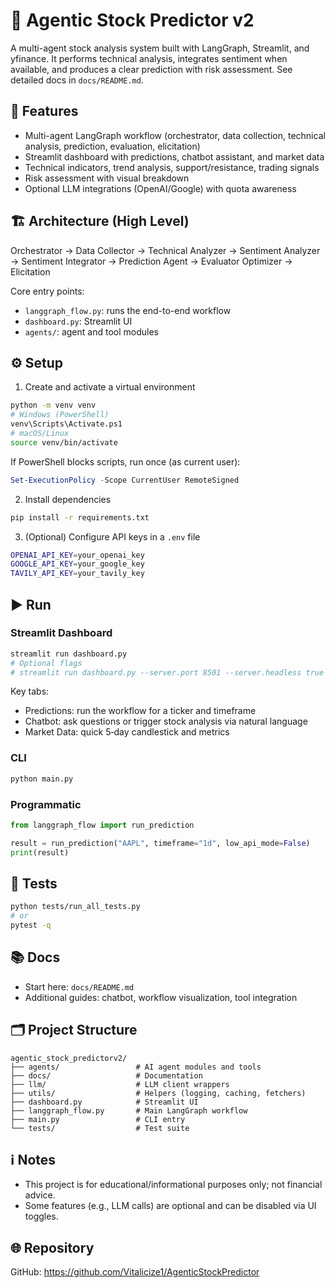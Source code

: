 ﻿# 🤖 Agentic Stock Predictor v2

A multi-agent stock analysis system built with LangGraph, Streamlit, and yfinance. It performs technical analysis, integrates sentiment when available, and produces a clear prediction with risk assessment. See detailed docs in `docs/README.md`.

## 🚀 Features

- Multi-agent LangGraph workflow (orchestrator, data collection, technical analysis, prediction, evaluation, elicitation)
- Streamlit dashboard with predictions, chatbot assistant, and market data
- Technical indicators, trend analysis, support/resistance, trading signals
- Risk assessment with visual breakdown
- Optional LLM integrations (OpenAI/Google) with quota awareness

## 🏗️ Architecture (High Level)

Orchestrator → Data Collector → Technical Analyzer → Sentiment Analyzer → Sentiment Integrator → Prediction Agent → Evaluator Optimizer → Elicitation

Core entry points:
- `langgraph_flow.py`: runs the end-to-end workflow
- `dashboard.py`: Streamlit UI
- `agents/`: agent and tool modules

## ⚙️ Setup

1) Create and activate a virtual environment

```bash
python -m venv venv
# Windows (PowerShell)
venv\Scripts\Activate.ps1
# macOS/Linux
source venv/bin/activate
```

If PowerShell blocks scripts, run once (as current user):

```powershell
Set-ExecutionPolicy -Scope CurrentUser RemoteSigned
```

2) Install dependencies

```bash
pip install -r requirements.txt
```

3) (Optional) Configure API keys in a `.env` file

```bash
OPENAI_API_KEY=your_openai_key
GOOGLE_API_KEY=your_google_key
TAVILY_API_KEY=your_tavily_key
```

## ▶️ Run

### Streamlit Dashboard

```bash
streamlit run dashboard.py
# Optional flags
# streamlit run dashboard.py --server.port 8501 --server.headless true
```

Key tabs:
- Predictions: run the workflow for a ticker and timeframe
- Chatbot: ask questions or trigger stock analysis via natural language
- Market Data: quick 5‑day candlestick and metrics

### CLI

```bash
python main.py
```

### Programmatic

```python
from langgraph_flow import run_prediction

result = run_prediction("AAPL", timeframe="1d", low_api_mode=False)
print(result)
```

## 🧪 Tests

```bash
python tests/run_all_tests.py
# or
pytest -q
```

## 📚 Docs

- Start here: `docs/README.md`
- Additional guides: chatbot, workflow visualization, tool integration

## 🗂️ Project Structure

```
agentic_stock_predictorv2/
├── agents/                 # AI agent modules and tools
├── docs/                   # Documentation
├── llm/                    # LLM client wrappers
├── utils/                  # Helpers (logging, caching, fetchers)
├── dashboard.py            # Streamlit UI
├── langgraph_flow.py       # Main LangGraph workflow
├── main.py                 # CLI entry
└── tests/                  # Test suite
```

## ℹ️ Notes

- This project is for educational/informational purposes only; not financial advice.
- Some features (e.g., LLM calls) are optional and can be disabled via UI toggles.

## 🌐 Repository

GitHub: https://github.com/Vitalicize1/AgenticStockPredictor


